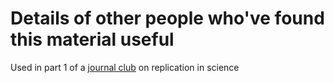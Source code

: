 # Details of other people who've found this material useful

Used in part 1 of a [journal club](https://github.com/IssieWinney/JournalClub) on replication in science
